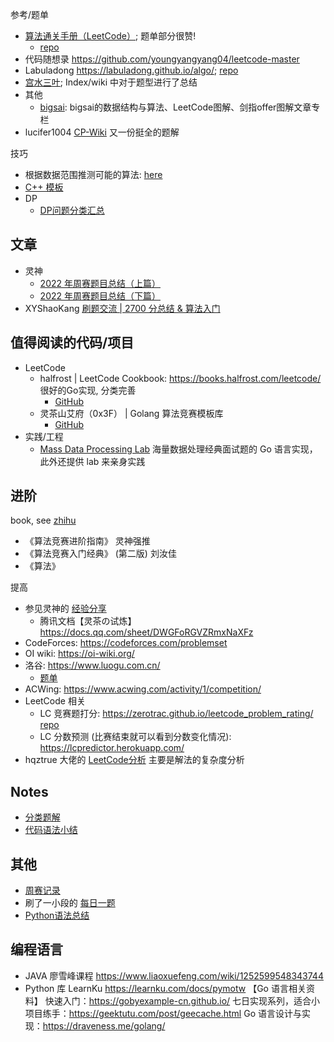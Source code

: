 
参考/题单

- [算法通关手册（LeetCode）](https://algo.itcharge.cn/); 题单部分很赞!
    - [repo](https://github.com/itcharge/LeetCode-Py)
- 代码随想录 <https://github.com/youngyangyang04/leetcode-master>
- Labuladong <https://labuladong.github.io/algo/>; [repo](https://github.com/labuladong/fucking-algorithm)
- [宫水三叶](https://github.com/SharingSource/LogicStack-LeetCode); Index/wiki 中对于题型进行了总结
- 其他
    - [bigsai](https://github.com/javasmall/bigsai-algorithm): bigsai的数据结构与算法、LeetCode图解、剑指offer图解文章专栏
- lucifer1004 [CP-Wiki](https://cp-wiki.vercel.app/) 又一份挺全的题解

技巧

- 根据数据范围推测可能的算法: [here](https://www.acwing.com/blog/content/32/)
- [C++ 模板](https://github.com/old-yan/CP-template)
- DP
    - [DP问题分类汇总](https://chengzhaoxi.xyz/42296.html)

## 文章

- 灵神
    - [2022 年周赛题目总结（上篇）](https://leetcode.cn/circle/discuss/G0n5iY/) 
    - [2022 年周赛题目总结（下篇）](https://leetcode.cn/circle/discuss/WR1MJP/)
- XYShaoKang [刷题交流 | 2700 分总结 & 算法入门](https://leetcode.cn/circle/discuss/gmXruw/)

## 值得阅读的代码/项目

- LeetCode
    - halfrost | LeetCode Cookbook: <https://books.halfrost.com/leetcode/> 很好的Go实现, 分类完善
        - [GitHub](https://github.com/halfrost/LeetCode-Go)
    - 灵茶山艾府（0x3F） | Golang 算法竞赛模板库
        - [GitHub](https://github.com/EndlessCheng/codeforces-go)
- 实践/工程
    - [Mass Data Processing Lab](https://github.com/ncghost1/MassDataProcessingLab) 海量数据处理经典面试题的 Go 语言实现，此外还提供 lab 来亲身实践

## 进阶

book, see [zhihu](https://www.zhihu.com/question/22299710)

- 《算法竞赛进阶指南》 灵神强推
- 《算法竞赛入门经典》 (第二版) 刘汝佳
- 《算法》

提高

- 参见灵神的 [经验分享](https://www.bilibili.com/video/BV1RY4y157nW)
    - 腾讯文档【灵茶の试炼】 <https://docs.qq.com/sheet/DWGFoRGVZRmxNaXFz>
- CodeForces: <https://codeforces.com/problemset>
- OI wiki: <https://oi-wiki.org/>
- 洛谷: <https://www.luogu.com.cn/>
    - [题单](https://github.com/SFOI-Team/luogu-problem-list)
- ACWing: <https://www.acwing.com/activity/1/competition/>
- LeetCode 相关
    - LC 竞赛题打分: <https://zerotrac.github.io/leetcode_problem_rating/> [repo](https://github.com/zerotrac/leetcode_problem_rating/tree/gh-pages)
    - LC 分数预测 (比赛结束就可以看到分数变化情况): <https://lcpredictor.herokuapp.com/>
- hqztrue 大佬的 [LeetCode分析](https://github.com/hqztrue/LeetCodeSolutions) 主要是解法的复杂度分析

## Notes

- [分类题解](notes/01-分类总结/分类.md)
- [代码语法小结](notes/language-parctise.md)

## 其他

- [周赛记录](notes/Leetcode-contests.md)
- 刷了一小段的 [每日一题](notes/Leetcode-daily.md)
- [Python语法总结](notes/Python-base.md)



## 编程语言

- JAVA 廖雪峰课程 <https://www.liaoxuefeng.com/wiki/1252599548343744>
- Python 库 LearnKu <https://learnku.com/docs/pymotw>
【Go 语言相关资料】
快速入门：<https://gobyexample-cn.github.io/>
七日实现系列，适合小项目练手：<https://geektutu.com/post/geecache.html>
Go 语言设计与实现：<https://draveness.me/golang/>
